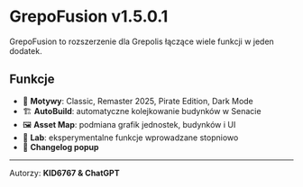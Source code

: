 # GrepoFusion v1.5.0.1

GrepoFusion to rozszerzenie dla Grepolis łączące wiele funkcji w jeden dodatek.

## Funkcje
- 🎨 **Motywy**: Classic, Remaster 2025, Pirate Edition, Dark Mode
- 🏗️ **AutoBuild**: automatyczne kolejkowanie budynków w Senacie
- 🖼️ **Asset Map**: podmiana grafik jednostek, budynków i UI
- 🧪 **Lab**: eksperymentalne funkcje wprowadzane stopniowo
- 📰 **Changelog popup**

---
Autorzy: **KID6767 & ChatGPT**
